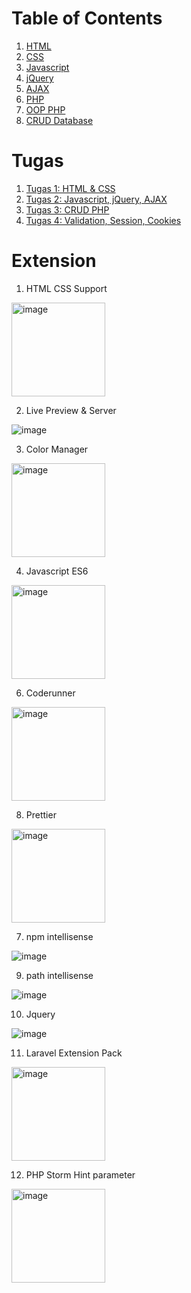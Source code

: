 # Table of Contents

1. [HTML](01_html/materi.md#praktikum-pemrograman-web-1-html)
2. [CSS](02_css/materi.md#praktikum-pemrograman-web-2-css)
3. [Javascript](03_Javascript/materi.md#praktikum-pemrograman-web-3-javascript)
4. [jQuery](04_JQuery/materi.md#praktikum-pemrograman-web-4-jquery)
5. [AJAX](05_AJAX/materi.md#praktikum-pemrograman-web-5-ajax)
6. [PHP](06_php/materi.md#praktikum-pemrograman-web-6-php)
7. [OOP PHP](07_OOP_PHP/materi.md#praktikum-pemrograman-web-7-oop-php)
8. [CRUD Database](08_CRUD_Database/materi.md#praktikum-pemrograman-web-8-crud-database)

# Tugas

1. [Tugas 1: HTML & CSS](02_css/tugas.md)
2. [Tugas 2: Javascript, jQuery, AJAX](05_AJAX/tugas.md)
3. [Tugas 3: CRUD PHP](08_CRUD_Database/tugas.md)
4. [Tugas 4: Validation, Session, Cookies](10_Cookies_Session/Tugas4.md)

# Extension

1. HTML CSS Support

<img height="150" width="auto" alt="image" src="https://github.com/user-attachments/assets/80952e04-4731-4fc7-a8e2-854142879bcf" />

2. Live Preview & Server

![image](https://github.com/user-attachments/assets/0a4adcdc-ba46-4db9-8788-62d7dd6acbd3)

3. Color Manager

<img  height="150" width="auto" alt="image" src="https://github.com/user-attachments/assets/ac3fffeb-d52b-446e-b4a1-779c9558adf3" />

4. Javascript ES6

<img  height="150" width="auto" alt="image" src="https://github.com/user-attachments/assets/dd9115e2-d402-4190-8850-1088886fb9c7" />

6.  Coderunner

<img  height="150" width="auto" alt="image" src="https://github.com/user-attachments/assets/2d209f78-f5d2-4647-873f-41ed5fc9b8c3" />

8. Prettier

<img height="150" width="auto" alt="image" src="https://github.com/user-attachments/assets/b1607e2d-2830-45e5-b6a9-3b3b73b1f061" />

7. npm intellisense

![image](https://github.com/user-attachments/assets/60a8ac63-c163-40ac-b6d8-bcad5859462f)

9. path intellisense

![image](https://github.com/user-attachments/assets/9f70d6a1-795e-4868-bfff-a0f3d8cb5166)

10. Jquery

![image](https://github.com/user-attachments/assets/b1960a26-ea31-46a4-a89f-5454b83cd39f)

11. Laravel Extension Pack

<img height="150" width="auto" alt="image" src="https://github.com/user-attachments/assets/540d55c5-175e-455e-a3ba-17f4ff08db68" />

12. PHP Storm Hint parameter

<img height="150" width="auto" alt="image" src="https://github.com/user-attachments/assets/847e79ec-2275-4741-8660-78be6c4c0d0a" />


